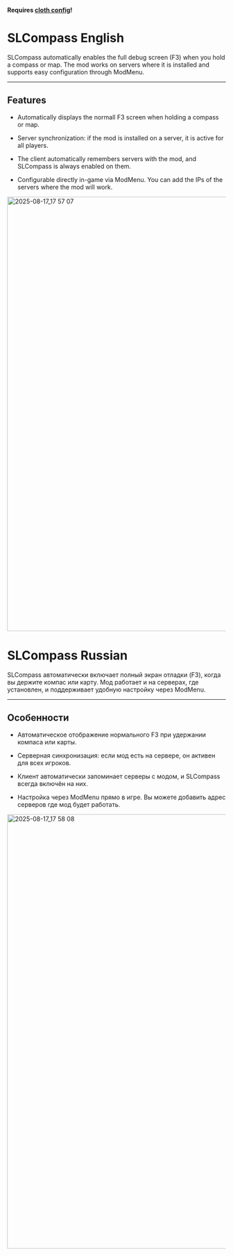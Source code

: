 
**Requires [cloth config](https://modrinth.com/mod/cloth-config)!**

# SLCompass English

SLCompass automatically enables the full debug screen (F3) when you hold a compass or map. The mod works on servers where it is installed and supports easy configuration through ModMenu.

----------

## Features

-   Automatically displays the normall F3 screen when holding a compass or map.
    
-   Server synchronization: if the mod is installed on a server, it is active for all players.
    
-   The client automatically remembers servers with the mod, and SLCompass is always enabled on them.
    
-   Configurable directly in-game via ModMenu. You can add the IPs of the servers where the mod will work.

<img width="1920" height="1001" alt="2025-08-17_17 57 07" src="https://github.com/user-attachments/assets/bb86b409-1e22-49d6-b994-abe76dc06bf9" />



# SLCompass Russian

SLCompass автоматически включает полный экран отладки (F3), когда вы держите компас или карту. Мод работает и на серверах, где установлен, и поддерживает удобную настройку через ModMenu.

----------

## Особенности

-   Автоматическое отображение нормального F3 при удержании компаса или карты.
    
-   Серверная синхронизация: если мод есть на сервере, он активен для всех игроков.
    
-   Клиент автоматически запоминает серверы с модом, и SLCompass всегда включён на них.
    
-   Настройка через ModMenu прямо в игре. Вы можете добавить адрес серверов где мод будет работать.

<img width="1920" height="1001" alt="2025-08-17_17 58 08" src="https://github.com/user-attachments/assets/2772a4f5-a4f7-4d6a-a5d1-ec3d60911af3" />
